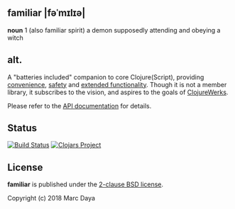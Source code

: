 ## familiar |fəˈmɪlɪə|
**noun**
1 (also familiar spirit) a demon supposedly attending and obeying a witch

## alt.

A "batteries included" companion to core Clojure(Script), providing
[convenience], [safety] and [extended functionality].  Though it is not a
member library, it subscribes to the vision, and aspires to the goals of
[ClojureWerks](http://clojurewerkz.org).

Please refer to the [API documentation](https://sinistral.github.io/familiar/)
for details.

## Status

[![Build Status](https://travis-ci.org/sinistral/familiar.svg?branch=master)](https://travis-ci.org/sinistral/familiar)
[![Clojars Project](https://img.shields.io/clojars/v/familiar.svg)](https://clojars.org/familiar)

## License

**familiar** is published under the [2-clause BSD license].

Copyright (c) 2018 Marc Daya

[convenience]: https://sinistral.github.io/familiar/familiar.core.html#var-fmtstr
[safety]: https://sinistral.github.io/familiar/familiar.core.html#var-single
[extended functionality]: https://sinistral.github.io/familiar/familiar.test.html
[2-clause BSD License]: https://opensource.org/licenses/BSD-2-Clause

